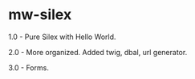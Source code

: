 # mw-silex

1.0 - Pure Silex with Hello World.

2.0 - More organized. Added twig, dbal, url generator.

3.0 - Forms.

